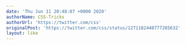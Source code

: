 ```yaml
---
date: 'Thu Jun 11 20:48:07 +0000 2020'
authorName: CSS-Tricks
authorUrl: 'https://twitter.com/css'
originalPost: 'https://twitter.com/css/status/1271182448777285632'
layout: like
---
```

